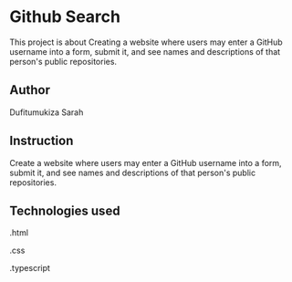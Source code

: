 # Github Search

This project is about Creating a website where users may enter a GitHub username into a form, submit it, and see names and descriptions of that person's public repositories. 

## Author

Dufitumukiza Sarah

## Instruction

Create a website where users may enter a GitHub username into a form, submit it, and see names and descriptions of that person's public repositories. 

## Technologies used

.html

.css

.typescript

